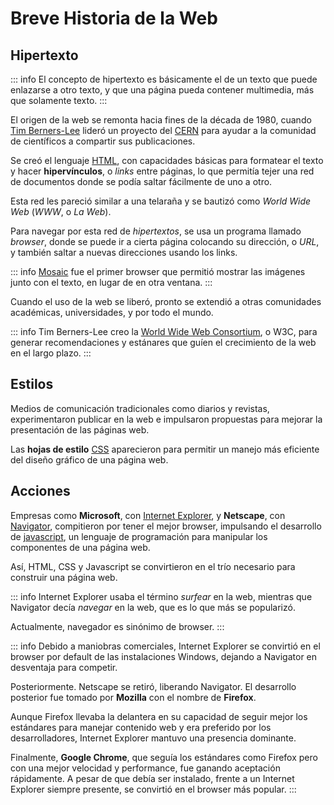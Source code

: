 # Breve Historia de la Web

## Hipertexto

::: info
El concepto de hipertexto es básicamente el de un texto que puede enlazarse a otro texto, y que una página pueda contener multimedia, más que solamente texto.
:::

El origen de la web se remonta hacia fines de la década de 1980, cuando [Tim Berners-Lee](https://es.wikipedia.org/wiki/Tim_Berners-Lee) lideró un proyecto del [CERN](https://es.wikipedia.org/wiki/Organizaci%C3%B3n_Europea_para_la_Investigaci%C3%B3n_Nuclear) para ayudar a la comunidad de científicos a compartir sus publicaciones.

Se creó el lenguaje [HTML](https://www.w3schools.com/html/), con capacidades básicas para formatear el texto y hacer **hipervínculos**, o _links_ entre páginas, lo que permitía tejer una red de documentos donde se podía saltar fácilmente de uno a otro.

Esta red les pareció similar a una telaraña y se bautizó como _World Wide Web_ (_WWW_, o _La Web_).

Para navegar por esta red de _hipertextos_, se usa un programa llamado _browser_, donde se puede ir a cierta página colocando su dirección, o _URL_, y también saltar a nuevas direcciones usando los links.

::: info
[Mosaic](https://es.wikipedia.org/wiki/Mosaic) fue el primer browser que permitió mostrar las imágenes junto con el texto, en lugar de en otra ventana.
:::

Cuando el uso de la web se liberó, pronto se extendió a otras comunidades académicas, universidades, y por todo el mundo.

::: info
Tim Berners-Lee creo la [World Wide Web Consortium](https://es.wikipedia.org/wiki/World_Wide_Web_Consortium), o W3C, para generar recomendaciones y estánares que guíen el crecimiento de la web en el largo plazo.
:::


## Estilos

Medios de comunicación tradicionales como diarios y revistas, experimentaron publicar en la web e impulsaron propuestas para mejorar la presentación de las páginas web.

Las **hojas de estilo** [CSS](https://www.w3schools.com/css/) aparecieron para permitir un manejo más eficiente del diseño gráfico de una página web.


## Acciones

Empresas como **Microsoft**, con [Internet Explorer](https://es.wikipedia.org/wiki/Internet_Explorer), y **Netscape**, con [Navigator](https://es.wikipedia.org/wiki/Netscape_Navigator), compitieron por tener el mejor browser, impulsando el desarrollo de [javascript](https://www.javascript.com/), un lenguaje de programación para manipular los componentes de una página web.

Así, HTML, CSS y Javascript se convirtieron en el trío necesario para construir una página web.

::: info
Internet Explorer usaba el término _surfear_ en la web, mientras que Navigator decía _navegar_ en la web, que es lo que más se popularizó.

Actualmente, navegador es sinónimo de browser.
:::

::: info
Debido a maniobras comerciales, Internet Explorer se convirtió en el browser por default de las instalaciones Windows, dejando a Navigator en desventaja para competir.

Posteriormente. Netscape se retiró, liberando Navigator. El desarrollo posterior fue tomado por **Mozilla** con el nombre de **Firefox**.

Aunque Firefox llevaba la delantera en su capacidad de seguir mejor los estándares para manejar contenido web y era preferido por los desarrolladores, Internet Explorer mantuvo una presencia dominante.

Finalmente, **Google Chrome**, que seguía los estándares como Firefox pero con una mejor velocidad y performance, fue ganando aceptación rápidamente. A pesar de que debía ser instalado, frente a un Internet Explorer siempre presente, se convirtió en el browser más popular.
:::
